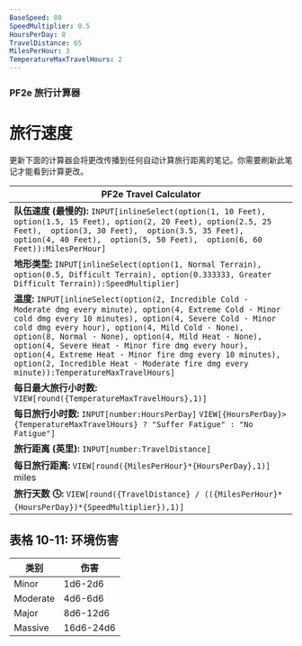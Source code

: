 ```yaml
---
BaseSpeed: 80
SpeedMultiplier: 0.5
HoursPerDay: 8
TravelDistance: 65
MilesPerHour: 3
TemperatureMaxTravelHours: 2
---
```


### PF2e 旅行计算器

# 旅行速度
更新下面的计算器会将更改传播到任何自动计算旅行距离的笔记。你需要刷新此笔记才能看到计算更改。

| PF2e Travel Calculator                                                                                                                                                                                                                                                                                                                          |
| ----------------------------------------------------------------------------------------------------------------------------------------------------------------------------------------------------------------------------------------------------------------------------------------------------------------------------------------------- |
| **队伍速度 (最慢的):** `INPUT[inlineSelect(option(1, 10 Feet), option(1.5, 15 Feet), option(2, 20 Feet), option(2.5, 25 Feet),  option(3, 30 Feet),  option(3.5, 35 Feet),  option(4, 40 Feet),  option(5, 50 Feet),  option(6, 60 Feet)):MilesPerHour]`                                                                                    |
| **地形类型:** `INPUT[inlineSelect(option(1, Normal Terrain), option(0.5, Difficult Terrain), option(0.333333, Greater Difficult Terrain)):SpeedMultiplier]`                                                                                                                                                                                 |
| **温度:** `INPUT[inlineSelect(option(2, Incredible Cold - Moderate dmg every minute), option(4, Extreme Cold - Minor cold dmg every 10 minutes), option(4, Severe Cold - Minor cold dmg every hour), option(4, Mild Cold - None), option(8, Normal - None), option(4, Mild Heat - None), option(4, Severe Heat - Minor fire dmg every hour), option(4, Extreme Heat - Minor fire dmg every 10 minutes), option(2, Incredible Heat - Moderate fire dmg every minute)):TemperatureMaxTravelHours]` |
| **每日最大旅行小时数:** `VIEW[round({TemperatureMaxTravelHours},1)]`                                                                                                                                                                                                                                                                      |
| **每日旅行小时数:** `INPUT[number:HoursPerDay]` `VIEW[{HoursPerDay}>{TemperatureMaxTravelHours} ? "Suffer Fatigue" : "No Fatigue"]`                                                                                                                                                                                                                                                                          |
| **旅行距离 (英里):**  `INPUT[number:TravelDistance]`                                                                                                                                                                                                                                                                                            |
| **每日旅行距离:** `VIEW[round({MilesPerHour}*{HoursPerDay},1)]`  miles                                                                                                                                                                                                                                                            |
| **旅行天数 🕓:** `VIEW[round({TravelDistance} / (({MilesPerHour}*{HoursPerDay})*{SpeedMultiplier}),1)]`                                                                                                                                                                                                                                                                                                                                                |

## 表格 10-11: 环境伤害

| **类别** | **伤害** |
| ------------ | ---------- |
| Minor        | 1d6-2d6    |
| Moderate     | 4d6-6d6    |
| Major        | 8d6-12d6   |
| Massive      | 16d6-24d6  |
